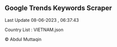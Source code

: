 

## Google Trends Keywords Scraper 
 
Last Update 08-06-2023 , 06:37:43

Country List :
VIETNAM.json



© Abdul Muttaqin 
